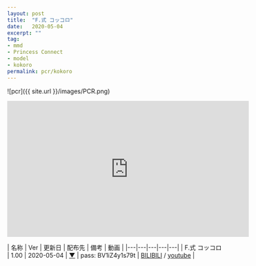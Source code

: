 ```yaml
---
layout: post
title:  "F.式 コッコロ"
date:   2020-05-04
excerpt: ""
tag:
- mmd
- Princess Connect
- model
- kokoro
permalink: pcr/kokoro
---
```


![pcr]({{ site.url }}/images/PCR.png)
<iframe width="560" height="315" src="https://www.youtube.com/embed/st-bW4whusQ" frameborder="0" allow="accelerometer; autoplay; encrypted-media; gyroscope; picture-in-picture" allowfullscreen></iframe>



| 名称 | Ver | 更新日 | 配布先 | 備考 | 動画 |
|---|---|---|---|---|
| F.式 コッコロ | 1.00 | 2020-05-04 | [▼](https://) | pass: BV1iZ4y1s79t | [BILIBILI](https://www.bilibili.com/video/BV1iZ4y1s79t/) / [youtube](https://youtu.be/st-bW4whusQ) |

